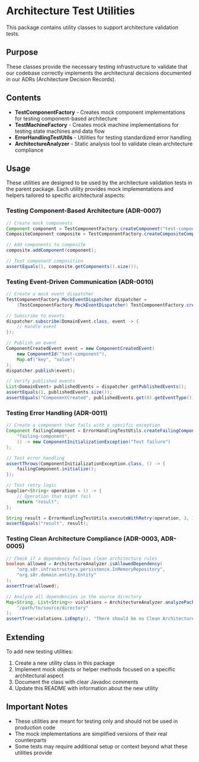 # Architecture Test Utilities

This package contains utility classes to support architecture validation tests.

## Purpose

These classes provide the necessary testing infrastructure to validate that our codebase correctly implements 
the architectural decisions documented in our ADRs (Architecture Decision Records).

## Contents

- **TestComponentFactory** - Creates mock component implementations for testing component-based architecture
- **TestMachineFactory** - Creates mock machine implementations for testing state machines and data flow
- **ErrorHandlingTestUtils** - Utilities for testing standardized error handling
- **ArchitectureAnalyzer** - Static analysis tool to validate clean architecture compliance

## Usage

These utilities are designed to be used by the architecture validation tests in the parent package.
Each utility provides mock implementations and helpers tailored to specific architectural aspects:

### Testing Component-Based Architecture (ADR-0007)

```java
// Create mock components
Component component = TestComponentFactory.createComponent("test-component");
CompositeComponent composite = TestComponentFactory.createCompositeComponent("test-composite");

// Add components to composite
composite.addComponent(component);

// Test component composition
assertEquals(1, composite.getComponents().size());
```

### Testing Event-Driven Communication (ADR-0010)

```java
// Create a mock event dispatcher
TestComponentFactory.MockEventDispatcher dispatcher = 
    (TestComponentFactory.MockEventDispatcher) TestComponentFactory.createEventDispatcher();

// Subscribe to events
dispatcher.subscribe(DomainEvent.class, event -> {
    // Handle event
});

// Publish an event
ComponentCreatedEvent event = new ComponentCreatedEvent(
    new ComponentId("test-component"),
    Map.of("key", "value")
);
dispatcher.publish(event);

// Verify published events
List<DomainEvent> publishedEvents = dispatcher.getPublishedEvents();
assertEquals(1, publishedEvents.size());
assertEquals("ComponentCreated", publishedEvents.get(0).getEventType());
```

### Testing Error Handling (ADR-0011)

```java
// Create a component that fails with a specific exception
Component failingComponent = ErrorHandlingTestUtils.createFailingComponent(
    "failing-component", 
    () -> new ComponentInitializationException("Test failure")
);

// Test error handling
assertThrows(ComponentInitializationException.class, () -> {
    failingComponent.initialize();
});

// Test retry logic
Supplier<String> operation = () -> {
    // Operation that might fail
    return "result";
};

String result = ErrorHandlingTestUtils.executeWithRetry(operation, 3, 100);
assertEquals("result", result);
```

### Testing Clean Architecture Compliance (ADR-0003, ADR-0005)

```java
// Check if a dependency follows clean architecture rules
boolean allowed = ArchitectureAnalyzer.isAllowedDependency(
    "org.s8r.infrastructure.persistence.InMemoryRepository",
    "org.s8r.domain.entity.Entity"
);
assertTrue(allowed);

// Analyze all dependencies in the source directory
Map<String, List<String>> violations = ArchitectureAnalyzer.analyzePackageDependencies(
    "/path/to/source/directory"
);
assertTrue(violations.isEmpty(), "There should be no Clean Architecture violations");
```

## Extending

To add new testing utilities:

1. Create a new utility class in this package
2. Implement mock objects or helper methods focused on a specific architectural aspect
3. Document the class with clear Javadoc comments
4. Update this README with information about the new utility

## Important Notes

- These utilities are meant for testing only and should not be used in production code
- The mock implementations are simplified versions of their real counterparts
- Some tests may require additional setup or context beyond what these utilities provide
